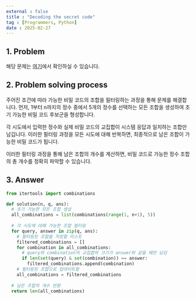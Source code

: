 ```yaml
---
external : false
title : "Decoding the secret code"
tag : [Programmers, Python]
date : 2025-02-27
---
```


## 1. Problem

해당 문제는 [여기](https://school.programmers.co.kr/learn/courses/30/lessons/388352)에서 확인하실 수 있습니다.

## 2. Problem solving process

주어진 조건에 따라 가능한 비밀 코드의 조합을 필터링하는 과정을 통해 문제를 해결합니다. 먼저, 1부터 n까지의 정수 중에서 5개의 정수를 선택하는 모든 조합을 생성하여 초기 가능한 비밀 코드 후보군을 형성합니다.

각 시도에서 입력한 정수와 실제 비밀 코드의 교집합이 시스템 응답과 일치하는 조합만 남깁니다. 이러한 필터링 과정을 모든 시도에 대해 반복하면, 최종적으로 남은 조합이 가능한 비밀 코드가 됩니다.

이러한 필터링 과정을 통해 남은 조합의 개수를 계산하면, 비밀 코드로 가능한 정수 조합의 총 개수를 정확히 파악할 수 있습니다.

## 3. Answer

```python
from itertools import combinations

def solution(n, q, ans):
  # 초기 가능한 모든 조합 생성
  all_combinations = list(combinations(range(1, n+1), 5))
  
  # 각 시도에 대해 가능한 조합 필터링
  for query, answer in zip(q, ans):
    # 필터링된 조합을 저장할 리스트
    filtered_combinations = []
    for combination in all_combinations:
      # query와 combination의 교집합의 크기가 answer와 같을 때만 남김
      if len(set(query) & set(combination)) == answer:
        filtered_combinations.append(combination)
    # 필터링된 조합으로 업데이트함
    all_combinations = filtered_combinations
  
  # 남은 조합의 개수 반환
  return len(all_combinations)
```
